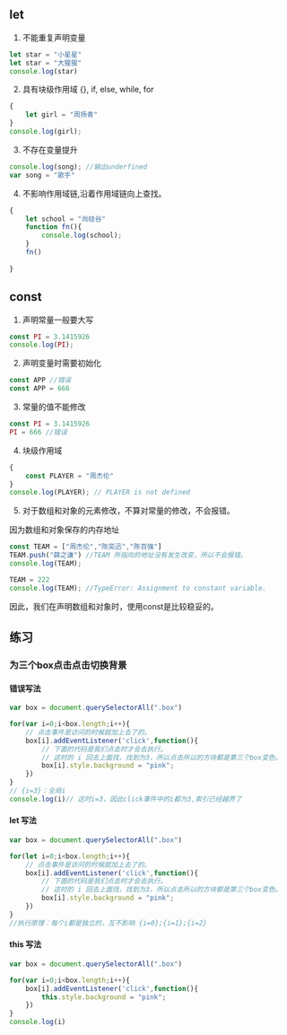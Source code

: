 ## let

1. 不能重复声明变量

```javascript
let star = "小星星"
let star = "大猩猩"
console.log(star)
```

2. 具有块级作用域 {}, if, else, while, for 

```javascript
{
    let girl = "周扬青"
}
console.log(girl);
```

3. 不存在变量提升

```javascript
console.log(song); //输出underfined
var song = "歌手"
```

4. 不影响作用域链,沿着作用域链向上查找。

```javascript
{
    let school = "尚硅谷"
    function fn(){
        console.log(school);
    }
    fn()
    
}
```

## const

1. 声明常量一般要大写

```javascript
const PI = 3.1415926
console.log(PI);
```

2. 声明变量时需要初始化

```javascript
const APP //错误
const APP = 666
```

3. 常量的值不能修改

```javascript
const PI = 3.1415926
PI = 666 //错误
```

4. 块级作用域

```javascript
{
    const PLAYER = "周杰伦"
}
console.log(PLAYER); // PLAYER is not defined
```

5. 对于数组和对象的元素修改，不算对常量的修改，不会报错。

因为数组和对象保存的内存地址

```javascript
const TEAM = ["周杰伦","陈奕迅","陈百强"]
TEAM.push("薛之谦") //TEAM 所指向的地址没有发生改变，所以不会报错。
console.log(TEAM);

TEAM = 222
console.log(TEAM); //TypeError: Assignment to constant variable.
```

因此，我们在声明数组和对象时，使用const是比较稳妥的。

## 练习

### 为三个box点击点击切换背景

#### 错误写法

```JavaScript
var box = document.querySelectorAll(".box")

for(var i=0;i<box.length;i++){
    // 点击事件是访问的时候就加上去了的。
    box[i].addEventListener('click',function(){
        // 下面的代码是我们点击时才会去执行。
        // 这时的 i 回去上面找，找到为3，所以点击所以的方块都是第三个box变色。
        box[i].style.background = "pink";
    })
}
// {i=3}：全局i
console.log(i)// 这时i=3，因此click事件中的i都为3,索引已经越界了
```

#### let 写法

```JavaScript
var box = document.querySelectorAll(".box")

for(let i=0;i<box.length;i++){
    // 点击事件是访问的时候就加上去了的。
    box[i].addEventListener('click',function(){
        // 下面的代码是我们点击时才会去执行。
        // 这时的 i 回去上面找，找到为3，所以点击所以的方块都是第三个box变色。
        box[i].style.background = "pink";
    })
}
//执行原理：每个i都是独立的，互不影响 {i=0};{i=1};{i=2}
```

#### this 写法

```JavaScript
var box = document.querySelectorAll(".box")

for(var i=0;i<box.length;i++){
    box[i].addEventListener('click',function(){
        this.style.background = "pink";
    })
}
console.log(i)
```

